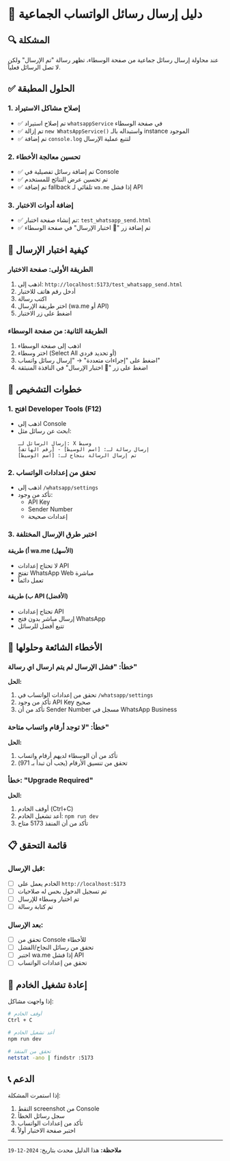 # 📱 دليل إرسال رسائل الواتساب الجماعية

## 🔍 المشكلة
عند محاولة إرسال رسائل جماعية من صفحة الوسطاء، تظهر رسالة "تم الإرسال" ولكن لا تصل الرسائل فعلياً.

## ✅ الحلول المطبقة

### 1. **إصلاح مشاكل الاستيراد**
- ✅ تم إصلاح استيراد `whatsappService` في صفحة الوسطاء
- ✅ تم إزالة `new WhatsAppService()` واستبداله بالـ instance الموجود
- ✅ تم إضافة `console.log` لتتبع عملية الإرسال

### 2. **تحسين معالجة الأخطاء**
- ✅ تم إضافة رسائل تفصيلية في Console
- ✅ تم تحسين عرض النتائج للمستخدم
- ✅ تم إضافة fallback تلقائي لـ `wa.me` إذا فشل API

### 3. **إضافة أدوات الاختبار**
- ✅ تم إنشاء صفحة اختبار: `test_whatsapp_send.html`
- ✅ تم إضافة زر "🧪 اختبار الإرسال" في صفحة الوسطاء

## 🧪 كيفية اختبار الإرسال

### الطريقة الأولى: صفحة الاختبار
1. اذهب إلى: `http://localhost:5173/test_whatsapp_send.html`
2. أدخل رقم هاتف للاختبار
3. اكتب رسالة
4. اختر طريقة الإرسال (wa.me أو API)
5. اضغط على زر الاختبار

### الطريقة الثانية: من صفحة الوسطاء
1. اذهب إلى صفحة الوسطاء
2. اختر وسطاء (Select All أو تحديد فردي)
3. اضغط على "إجراءات متعددة" → "إرسال رسائل واتساب"
4. اضغط على زر "🧪 اختبار الإرسال" في النافذة المنبثقة

## 🔧 خطوات التشخيص

### 1. **افتح Developer Tools (F12)**
- اذهب إلى Console
- ابحث عن رسائل مثل:
  ```
  إرسال الرسائل لـ: X وسيط
  إرسال رسالة لـ: [اسم الوسيط] - [رقم الهاتف]
  تم إرسال الرسالة بنجاح لـ: [اسم الوسيط]
  ```

### 2. **تحقق من إعدادات الواتساب**
- اذهب إلى `/whatsapp/settings`
- تأكد من وجود:
  - API Key
  - Sender Number
  - إعدادات صحيحة

### 3. **اختبر طرق الإرسال المختلفة**

#### أ) طريقة wa.me (الأسهل)
- لا تحتاج إعدادات API
- تفتح WhatsApp Web مباشرة
- تعمل دائماً

#### ب) طريقة API (الأفضل)
- تحتاج إعدادات API
- إرسال مباشر بدون فتح WhatsApp
- تتبع أفضل للرسائل

## 🚨 الأخطاء الشائعة وحلولها

### خطأ: "فشل الإرسال لم يتم ارسال اي رسالة"
**الحل:**
1. تحقق من إعدادات الواتساب في `/whatsapp/settings`
2. تأكد من وجود API Key صحيح
3. تأكد من أن Sender Number مسجل في WhatsApp Business

### خطأ: "لا توجد أرقام واتساب متاحة"
**الحل:**
1. تأكد من أن الوسطاء لديهم أرقام واتساب
2. تحقق من تنسيق الأرقام (يجب أن تبدأ بـ 971)

### خطأ: "Upgrade Required"
**الحل:**
1. أوقف الخادم (Ctrl+C)
2. أعد تشغيل الخادم: `npm run dev`
3. تأكد من أن المنفذ 5173 متاح

## 📋 قائمة التحقق

### قبل الإرسال:
- [ ] الخادم يعمل على `http://localhost:5173`
- [ ] تم تسجيل الدخول بحس له صلاحيات
- [ ] تم اختيار وسطاء للإرسال
- [ ] تم كتابة رسالة

### بعد الإرسال:
- [ ] تحقق من Console للأخطاء
- [ ] تحقق من رسائل النجاح/الفشل
- [ ] اختبر wa.me إذا فشل API
- [ ] تحقق من إعدادات الواتساب

## 🔄 إعادة تشغيل الخادم

إذا واجهت مشاكل:
```bash
# أوقف الخادم
Ctrl + C

# أعد تشغيل الخادم
npm run dev

# تحقق من المنفذ
netstat -ano | findstr :5173
```

## 📞 الدعم

إذا استمرت المشكلة:
1. التقط screenshot من Console
2. سجل رسائل الخطأ
3. تأكد من إعدادات الواتساب
4. اختبر صفحة الاختبار أولاً

---

**ملاحظة:** هذا الدليل محدث بتاريخ: `2024-12-19`

